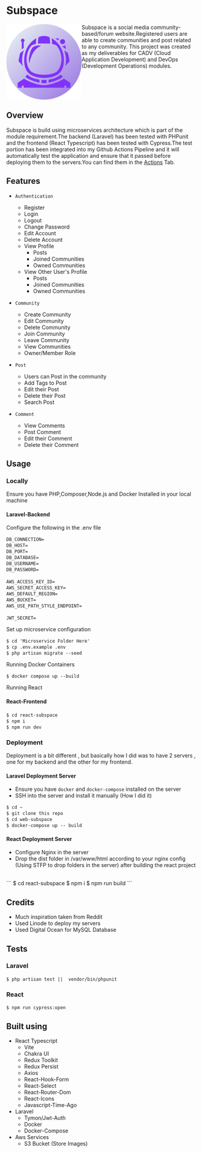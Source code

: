 # Subspace

<img src="./react-subspace/public/icon-512.png" width="200" align="left" height="fixed-content"  />
<p>Subspace is a social media community-based/forum website.Registered users are able to create communities and post related to any community. This project was created as my deliverables for CADV (Cloud Application Development) and DevOps (Development Operations) modules.</p>
<br clear="left"/>

## Overview
Subspace is build using microservices architecture which is part of the module requirement.The backend (Laravel) has been tested with PHPunit and the frontend (React Typescript) has been tested with Cypress.The test portion has been integrated into my Github Actions Pipeline and it will automatically test the application and ensure that it passed before deploying them to the servers.You can find them in the <a href="https://github.com/shantatei/web-subspace/actions">Actions</a> Tab.

## Features

- `Authentication`
    - Register
    - Login
    - Logout
    - Change Password
    - Edit Account
    - Delete Account
    - View Profile
        - Posts
        - Joined Communities
        - Owned Communities
    - View Other User's Profile
        - Posts
        - Joined Communities
        - Owned Communities
- `Community`
    - Create Community
    - Edit Community
    - Delete Community
    - Join Community
    - Leave Community
    - View Communities
    - Owner/Member Role

- `Post`
    - Users can Post in the community
    - Add Tags to Post 
    - Edit their Post
    - Delete their Post
    - Search Post

- `Comment`
    - View Comments
    - Post Comment
    - Edit their Comment
    - Delete their Comment

## Usage

### Locally

Ensure you have PHP,Composer,Node.js and Docker Installed in your local machine

#### Laravel-Backend

Configure the following in the .env file 
```
DB_CONNECTION=
DB_HOST=
DB_PORT=
DB_DATABASE=
DB_USERNAME=
DB_PASSWORD=

AWS_ACCESS_KEY_ID=
AWS_SECRET_ACCESS_KEY=
AWS_DEFAULT_REGION=
AWS_BUCKET=
AWS_USE_PATH_STYLE_ENDPOINT=

JWT_SECRET=
```

Set up microservice configuration
```
$ cd 'Microservice Folder Here'
$ cp .env.example .env
$ php artisan migrate --seed
```
Running Docker Containers 
```
$ docker compose up --build
```

Running React
#### React-Frontend
```
$ cd react-subspace
$ npm i
$ npm run dev
```

### Deployment

Deployment is a bit different , but basically how I did was to have 2 servers , one for my backend and the other for my frontend.

#### Laravel Deployment Server
- Ensure you have `docker` and `docker-compose` installed on the server
- SSH into the server and install it manually (How I did it) 
```
$ cd ~
$ git clone this repo
$ cd web-subspace
$ docker-compose up -- build
```

#### React Deployment Server
- Configure Nginx in the server
- Drop the dist folder in /var/www/html according to your nginx config (Using STFP to drop folders in the server) after building the react project
<br>
```
$ cd react-subspace
$ npm i
$ npm run build
```

## Credits

- Much inspiration taken from Reddit 
- Used Linode to deploy my servers
- Used Digital Ocean for MySQL Database

## Tests

### Laravel

```
$ php artisan test ||  vendor/bin/phpunit
```

### React

```
$ npm run cypress:open
```

## Built using

- React Typescript
    - Vite
    - Chakra UI
    - Redux Toolkit
    - Redux Persist
    - Axios
    - React-Hook-Form
    - React-Select
    - React-Router-Dom
    - React-Icons
    - Javascript-Time-Ago
- Laravel
    - Tymon/Jwt-Auth
    - Docker
    - Docker-Compose
- Aws Services
    - S3 Bucket (Store Images)







